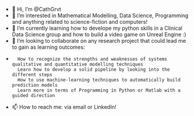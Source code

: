 - 👋 Hi, I’m @CathGrvt
- 👀 I’m interested in Mathematical Modelling, Data Science, Programming and anything related to science-fiction and computers!
- 🌱 I’m currently learning how to develope my python skills in a Clinical Data Science group and how to build a video game on Unreal Engine :)
- 💞️ I’m looking to collaborate on any research project that could lead me to gain as learning outcomes: 
-       How to recognize the strengths and weaknesses of systems qualitative and quantitative modelling techniques
        Learn how to develop a solid pipeline by looking into the different steps
        How to use machine-learning techniques to automatically build prediction models
        Learn more in terms of Programming in Python or Matlab with a guided direction

- 📫 How to reach me: via email or LinkedIn!

<!---
CathGrvt/CathGrvt is a ✨ special ✨ repository because its `README.md` (this file) appears on your GitHub profile.
You can click the Preview link to take a look at your changes.
--->

